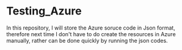 # Testing_Azure
In this repository, I will store the Azure soruce code in Json format, therefore next time I don't have to do create the resources in Azure manually, rather can be done quickly by running the json codes.
